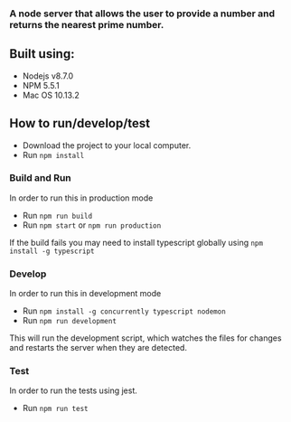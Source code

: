 ### A node server that allows the user to provide a number and returns the nearest prime number.

## Built using:
* Nodejs v8.7.0
* NPM 5.5.1
* Mac OS 10.13.2

## How to run/develop/test

* Download the project to your local computer.
* Run `npm install`

### Build and Run

In order to run this in production mode

* Run `npm run build`
* Run `npm start` or `npm run production`

If the build fails you may need to install typescript globally using `npm install -g typescript`

### Develop

In order to run this in development mode

* Run `npm install -g concurrently typescript nodemon`
* Run `npm run development`

This will run the development script, which watches the files for changes and restarts the server when they are detected.


### Test

In order to run the tests using jest.

* Run `npm run test`
